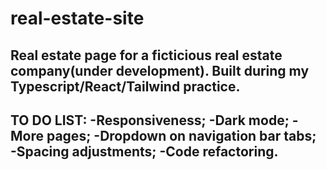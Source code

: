 # real-estate-site
Real estate page for a ficticious real estate company(under development). Built during my Typescript/React/Tailwind practice.
--------------------------------------
TO DO LIST:
-Responsiveness;
-Dark mode;
-More pages;
-Dropdown on navigation bar tabs;
-Spacing adjustments;
-Code refactoring.
--------------------------------------
